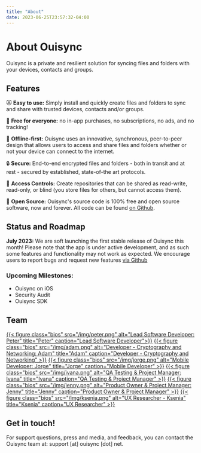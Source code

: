 ```yaml
---
title: "About"
date: 2023-06-25T23:57:32-04:00
---
```

# About Ouisync

Ouisync is a private and resilient solution for syncing files and folders with your devices, contacts and groups.

## Features

😻 **Easy to use:** Simply install and quickly create files and folders to sync and share with trusted devices, contacts and/or groups.

💸 **Free for everyone:** no in-app purchases, no subscriptions, no ads, and no tracking!

🔆 **Offline-first:** Ouisync uses an innovative, synchronous, peer-to-peer design that allows users to access and share files and folders whether or not your device can connect to the internet.

🔒 **Secure:** End-to-end encrypted files and folders - both in transit and at rest - secured by established, state-of-the art protocols.

🔑 **Access Controls:** Create repositories that can be shared as read-write, read-only, or blind (you store files for others, but cannot access them).

👐 **Open Source:** Ouisync's source code is 100% free and open source software, now and forever. All code can be found [on Github](https://github.com/equalitie/ouisync-app).

## Status and Roadmap

**July 2023:** We are soft launching the first stable release of Ouisync this month! Please note that the app is under active development, and as such some features and functionality may not work as expected. We encourage users to report bugs and request new features [via Github](https://github.com/equalitie/ouisync-app)

### Upcoming Milestones:
- Ouisync on iOS
- Security Audit
- Ouisync SDK

## Team

[{{< figure class="bios" src="/img/peter.png" alt="Lead Software Developer: Peter" title="Peter" caption="Lead Software Developer">}}](https://github.com/inetic)
[{{< figure class="bios" src="/img/adam.png" alt="Developer - Cryptography and Networking: Adam" title="Adam" caption="Developer - Cryptography and Networking" >}}](https://github.com/madadam)
[{{< figure class="bios" src="/img/jorge.png" alt="Mobile Developer: Jorge" title="Jorge" caption="Mobile Developer" >}}](https://github.com/jpabon)
[{{< figure class="bios" src="/img/ivana.png" alt="QA Testing & Project Manager: Ivana" title="Ivana" caption="QA Testing & Project Manager" >}}](https://github.com/ibalazevic)
[{{< figure class="bios" src="/img/jenny.png" alt="Product Owner & Project Manager: Jenny" title="Jenny" caption="Product Owner & Project Manager" >}}](https://github.com/jnny)
[{{< figure class="bios" src="/img/ksenia.png" alt="UX Researcher - Ksenia" title="Ksenia" caption="UX Researcher" >}}](https://github.com/kermoshina)

## Get in touch!

For support questions, press and media, and feedback, you can contact the Ouisync team at: support [at] ouisync [dot] net.
<br/><br/><br/>
